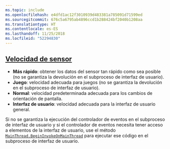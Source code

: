 ```yaml
---
ms.topic: include
ms.openlocfilehash: e4dfd1ac12f3010939d483381a785091d71599ed
ms.sourcegitcommit: 676c5a6795ab4896ccd1b288424bf2040b1208aa
ms.translationtype: HT
ms.contentlocale: es-ES
ms.lasthandoff: 11/25/2018
ms.locfileid: "52294830"
---
```

## <a name="sensor-speedxrefxamarinessentialssensorspeed"></a>[Velocidad de sensor](xref:Xamarin.Essentials.SensorSpeed)

- **Más rápido**: obtener los datos del sensor tan rápido como sea posible (no se garantiza la devolución en el subproceso de interfaz de usuario).
- **Juego**: velocidad adecuada para juegos (no se garantiza la devolución en el subproceso de interfaz de usuario).
- **Normal**: velocidad predeterminada adecuada para los cambios de orientación de pantalla.
- **Interfaz de usuario**: velocidad adecuada para la interfaz de usuario general.

Si no se garantiza la ejecución del controlador de eventos en el subproceso de interfaz de usuario y si el controlador de eventos necesita tener acceso a elementos de la interfaz de usuario, use el método [`MainThread.BeginInvokeOnMainThread`](~/essentials/main-thread.md) para ejecutar ese código en el subproceso de interfaz de usuario.